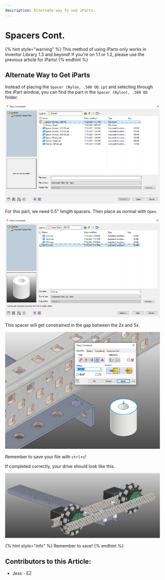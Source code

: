 ```yaml
---
description: Alternate way to use iParts.
---
```


# Spacers Cont.

{% hint style="warning" %}
This method of using iParts only works in Inventor Library 1.3 and beyond!  If you're on 1.1 or 1.2, please use the previous article for iParts!
{% endhint %}

## Alternate Way to Get iParts

Instead of placing the `Spacer (Nylon, .500 OD.ipt` and selecting through the iPart window, you can find the part in the `Spacer (Nylon), .500 OD` folder.&#x20;

![Spacers Folder](<../../../../.gitbook/assets/image (125).png>)

&#x20;For this part, we need 0.5" length spacers.  Then place as normal with `Open`.&#x20;

![0.5" OD Nylon Spacer Folder](<../../../../.gitbook/assets/image (99).png>)

This spacer will get constrained in the gap between the 2x and 5x.&#x20;

![Insert Constraint between Spacer and 5x](<../../../../.gitbook/assets/image (146).png>)

Remember to save your file with `ctrl+s`!

If completed correctly, your drive should look like this.

![Completed Half of Drive with Spacers](<../../../../.gitbook/assets/image (132) (1).png>)

{% hint style="info" %}
Remember to save!
{% endhint %}



## Contributors to this Article: <a href="#contributors-to-this-article" id="contributors-to-this-article"></a>

* Jess - EZ
